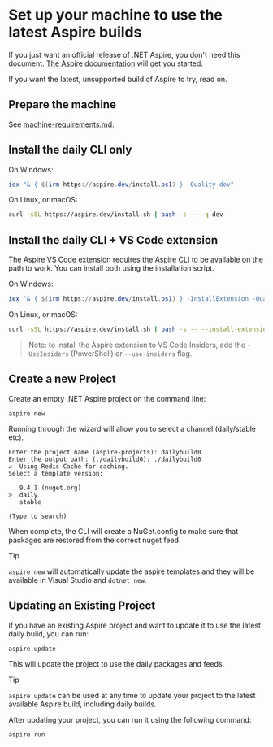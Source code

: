 # Set up your machine to use the latest Aspire builds

If you just want an official release of .NET Aspire, you don't need this document. [The Aspire documentation](https://learn.microsoft.com/en-us/dotnet/aspire/get-started/aspire-overview) will get you started.

If you want the latest, unsupported build of Aspire to try, read on.

## Prepare the machine

See [machine-requirements.md](machine-requirements.md).

## Install the daily CLI only

On Windows:

```powershell
iex "& { $(irm https://aspire.dev/install.ps1) } -Quality dev"
```

On Linux, or macOS:

```sh
curl -sSL https://aspire.dev/install.sh | bash -s -- -q dev
```

## Install the daily CLI + VS Code extension

The Aspire VS Code extension requires the Aspire CLI to be available on the path to work. You can install both using the installation script.

On Windows:

```powershell
iex "& { $(irm https://aspire.dev/install.ps1) } -InstallExtension -Quality dev"
```

On Linux, or macOS:

```sh
curl -sSL https://aspire.dev/install.sh | bash -s -- --install-extension -q dev
```

> Note: to install the Aspire extension to VS Code Insiders, add the `-UseInsiders` (PowerShell) or `--use-insiders` flag.

<!-- break between blocks -->

## Create a new Project

Create an empty .NET Aspire project on the command line:

```shell
aspire new
```

Running through the wizard will allow you to select a channel (daily/stable etc).

```shell
Enter the project name (aspire-projects): dailybuild0
Enter the output path: (./dailybuild0): ./dailybuild0
✔  Using Redis Cache for caching.
Select a template version:

   9.4.1 (nuget.org)
>  daily
   stable

(Type to search)
```

When complete, the CLI will create a NuGet.config to make sure that packages are restored from the correct nuget feed.

> [!TIP]
> `aspire new` will automatically update the aspire templates and they will be available in Visual Studio and `dotnet new`.

## Updating an Existing Project

If you have an existing Aspire project and want to update it to use the latest daily build, you can run:

```shell
aspire update
```

This will update the project to use the daily packages and feeds.

> [!TIP]
> `aspire update` can be used at any time to update your project to the latest available Aspire build, including daily builds.

After updating your project, you can run it using the following command:
```shell
aspire run
```
